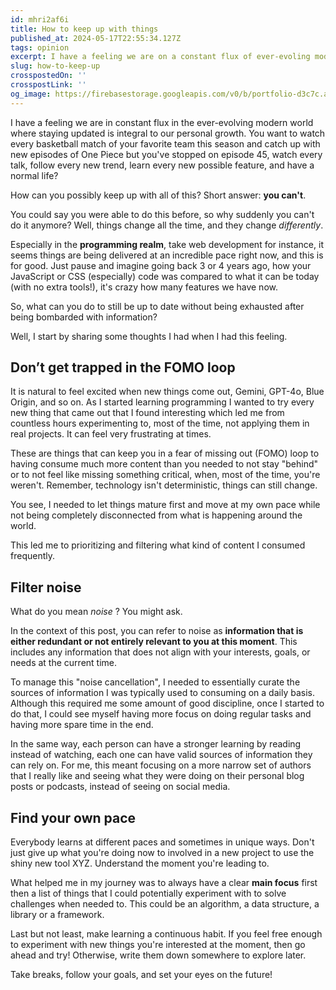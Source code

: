 ```yaml
---
id: mhri2af6i
title: How to keep up with things
published_at: 2024-05-17T22:55:34.127Z
tags: opinion
excerpt: I have a feeling we are on a constant flux of ever-evoling modern world where saying updated is integral to our personal growth...
slug: how-to-keep-up
crosspostedOn: ''
crosspostLink: ''
og_image: https://firebasestorage.googleapis.com/v0/b/portfolio-d3c7c.appspot.com/o/og%2Fhow-to-keep-up.webp?alt=media&token=3236f604-7b3e-41df-b062-c977a1fb633f
---
```


I have a feeling we are in constant flux in the ever-evolving modern world where staying updated is integral to our personal growth. You want to watch every basketball match of your favorite team this season and catch up with new episodes of One Piece but you've stopped on episode 45, watch every talk, follow every new trend, learn every new possible feature, and have a normal life?

How can you possibly keep up with all of this?
Short answer: **you can't**.

You could say you were able to do this before, so why suddenly you can't do it anymore? Well, things change all the time, and they change <i>differently</i>.

Especially in the **programming realm**, take web development for instance, it seems things are being delivered at an incredible pace right now, and this is for good. Just pause and imagine going back 3 or 4 years ago, how your JavaScript or CSS (especially) code was compared to what it can be today (with no extra tools!), it's crazy how many features we have now.

So, what can you do to still be up to date without being exhausted after being bombarded with information?

Well, I start by sharing some thoughts I had when I had this feeling.

## Don’t get trapped in the FOMO loop

It is natural to feel excited when new things come out, Gemini, GPT-4o, Blue Origin, and so on. As I started learning programming I wanted to try every new thing that came out that I found interesting which led me from countless hours experimenting to, most of the time, not applying them in real projects. It can feel very frustrating at times.

These are things that can keep you in a fear of missing out (FOMO) loop to having consume much more content than you needed to not stay "behind" or to not feel like missing something critical, when, most of the time, you're weren't. Remember, technology isn't deterministic, things can still change.

You see, I needed to let things mature first and move at my own pace while not being completely disconnected from what is happening around the world.

This led me to prioritizing and filtering what kind of content I consumed frequently.

## Filter noise

What do you mean _noise_ ? You might ask.

In the context of this post, you can refer to noise as **information that is either redundant or not entirely relevant to you at this moment**. This includes any information that does not align with your interests, goals, or needs at the current time.

To manage this "noise cancellation", I needed to essentially curate the sources of information I was typically used to consuming on a daily basis. Although this required me some amount of good discipline, once I started to do that, I could see myself having more focus on doing regular tasks and having more spare time in the end.

In the same way, each person can have a stronger learning by reading instead of watching, each one can have valid sources of information they can rely on. For me, this meant focusing on a more narrow set of authors that I really like and seeing what they were doing on their personal blog posts or podcasts, instead of seeing on social media.

## Find your own pace

Everybody learns at different paces and sometimes in unique ways. Don't just give up what you're doing now to involved in a new project to use the shiny new tool XYZ. Understand the moment you're leading to.

What helped me in my journey was to always have a clear **main focus** first then a list of things that I could potentially experiment with to solve challenges when needed to. This could be an algorithm, a data structure, a library or a framework.

Last but not least, make learning a continuous habit. If you feel free enough to experiment with new things you're interested at the moment, then go ahead and try! Otherwise, write them down somewhere to explore later.

Take breaks, follow your goals, and set your eyes on the future!
